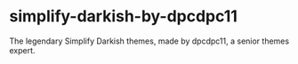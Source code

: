 # simplify-darkish-by-dpcdpc11
The legendary Simplify Darkish themes, made by dpcdpc11, a senior themes expert.
